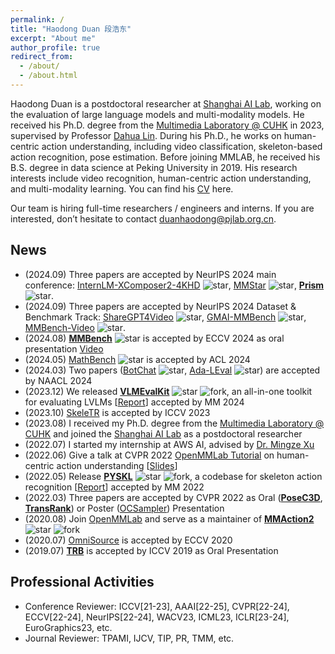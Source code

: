 ```yaml
---
permalink: /
title: "Haodong Duan 段浩东"
excerpt: "About me"
author_profile: true
redirect_from: 
  - /about/
  - /about.html
---
```


Haodong Duan is a postdoctoral researcher at [Shanghai AI Lab](https://www.shlab.org.cn), working on the evaluation of large language models and multi-modality models.
He received his Ph.D. degree from the [Multimedia Laboratory @ CUHK](https://mmlab.ie.cuhk.edu.hk) in 2023, supervised by Professor [Dahua Lin](http://dahua.site/).
During his Ph.D., he works on human-centric action understanding, including video classification, skeleton-based action recognition, pose estimation.
Before joining MMLAB, he received his B.S. degree in data science at Peking University in 2019. 
His research interests include video recognition, human-centric action understanding, and multi-modality learning. 
You can find his [CV](/files/resume_latest.pdf) here.

Our team is hiring full-time researchers / engineers and interns. If you are interested, don’t hesitate to contact duanhaodong@pjlab.org.cn. 

News
-----------------
- (2024.09) Three papers are accepted by NeurIPS 2024 main conference: [InternLM-XComposer2-4KHD](https://arxiv.org/abs/2404.06512) ![star](https://badgen.net/github/stars/InternLM/InternLM-XComposer), [MMStar](https://arxiv.org/abs/2403.20330) ![star](https://badgen.net/github/stars/MMStar-Benchmark/MMStar), [**Prism**](https://arxiv.org/abs/2406.14544) ![star](https://badgen.net/github/stars/SparksJoe/Prism). 
- (2024.09) Three papers are accepted by NeurIPS 2024 Dataset & Benchmark Track: [ShareGPT4Video](https://arxiv.org/abs/2406.04325v1) ![star](https://badgen.net/github/stars/ShareGPT4Omni/ShareGPT4Video), [GMAI-MMBench](https://arxiv.org/abs/2408.03361) ![star](https://badgen.net/github/stars/uni-medical/GMAI-MMBench), [MMBench-Video](https://arxiv.org/abs/2406.14515) ![star](https://badgen.net/github/stars/open-compass/VLMEvalKit). 
- (2024.08) **[MMBench](https://mmbench.opencompass.org.cn/home)** ![star](https://badgen.net/github/stars/open-compass/MMBench) is accepted by ECCV 2024 as oral presentation [Video](https://www.youtube.com/watch?v=9tMThEfzmjM)
- (2024.05) [MathBench](https://arxiv.org/abs/2405.12209) ![star](https://badgen.net/github/stars/open-compass/MathBench) is accepted by ACL 2024
- (2024.03) Two papers ([BotChat](https://arxiv.org/abs/2310.13650) ![star](https://badgen.net/github/stars/open-compass/BotChat), [Ada-LEval](https://arxiv.org/abs/2404.06480) ![star](https://badgen.net/github/stars/open-compass/Ada-LEval)) are accepted by NAACL 2024
- (2023.12) We released **[VLMEvalKit](https://github.com/open-compass/VLMEvalKit)** ![star](https://badgen.net/github/stars/open-compass/VLMEvalKit) ![fork](https://badgen.net/github/forks/open-compass/VLMEvalKit), an all-in-one toolkit for evaluating LVLMs [[Report](https://arxiv.org/abs/2407.11691)] accepted by MM 2024
- (2023.10) [SkeleTR](https://arxiv.org/pdf/2309.11445.pdf) is accepted by ICCV 2023
- (2023.08) I received my Ph.D. degree from the [Multimedia Laboratory @ CUHK](https://mmlab.ie.cuhk.edu.hk) and joined the [Shanghai AI Lab](https://www.shlab.org.cn) as a postdoctoral researcher
- (2022.07) I started my internship at AWS AI, advised by [Dr. Mingze Xu](https://xumingze0308.github.io/)
- (2022.06) Give a talk at CVPR 2022 [OpenMMLab Tutorial](https://openmmlab.com/community/cvpr2022-tutorial) on human-centric action understanding [[Slides](/files/cvpr22_tutorial.pdf)]
- (2022.05) Release **[PYSKL](https://github.com/kennymckormick/pyskl)** ![star](https://badgen.net/github/stars/kennymckormick/pyskl) ![fork](https://badgen.net/github/forks/kennymckormick/pyskl), a codebase for skeleton action recognition [[Report](https://arxiv.org/abs/2205.09443)] accepted by MM 2022
- (2022.03) Three papers are accepted by CVPR 2022 as Oral (**[PoseC3D](https://arxiv.org/abs/2104.13586)**, **[TransRank](https://arxiv.org/abs/2205.02028)**) or Poster ([OCSampler](https://arxiv.org/abs/2201.04388)) Presentation
- (2020.08) Join [OpenMMLab](https://openmmlab.com/) and serve as a maintainer of [**MMAction2**](https://github.com/open-mmlab/mmaction2) ![star](https://badgen.net/github/stars/open-mmlab/mmaction2) ![fork](https://badgen.net/github/forks/open-mmlab/mmaction2)
- (2020.07) [OmniSource](https://arxiv.org/abs/2003.13042) is accepted by ECCV 2020
- (2019.07) **[TRB](https://openaccess.thecvf.com/content_ICCV_2019/papers/Duan_TRB_A_Novel_Triplet_Representation_for_Understanding_2D_Human_Body_ICCV_2019_paper.pdf)** is accepted by ICCV 2019 as Oral Presentation

Professional Activities
----------------
- Conference Reviewer: ICCV[21-23], AAAI[22-25], CVPR[22-24], ECCV[22-24], NeurIPS[22-24], WACV23, ICML23, ICLR[23-24], EuroGraphics23, etc.
- Journal Reviewer: TPAMI, IJCV, TIP, PR, TMM, etc.

<script type="text/javascript" src="//rf.revolvermaps.com/0/0/6.js?i=5wygxlue8gu&amp;m=7&amp;c=e63100&amp;cr1=ffffff&amp;f=arial&amp;l=0&amp;bv=90&amp;lx=-420&amp;ly=420&amp;hi=20&amp;he=7&amp;hc=a8ddff&amp;rs=80" async="async"></script>
